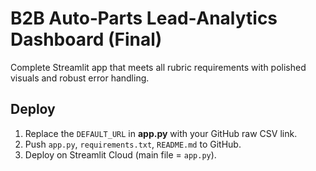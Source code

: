 # B2B Auto‑Parts Lead‑Analytics Dashboard (Final)

Complete Streamlit app that meets all rubric requirements with polished visuals and robust error handling.

## Deploy
1. Replace the `DEFAULT_URL` in **app.py** with your GitHub raw CSV link.
2. Push `app.py`, `requirements.txt`, `README.md` to GitHub.
3. Deploy on Streamlit Cloud (main file = `app.py`).

